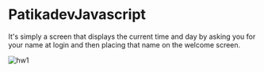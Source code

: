 # PatikadevJavascript

It's simply a screen that displays the current time and day by asking you for your name at login and then placing that name on the welcome screen. 

![hw1](https://user-images.githubusercontent.com/64809828/203752939-bb72b6b3-8f3a-4936-853a-99511de8dd62.gif)
